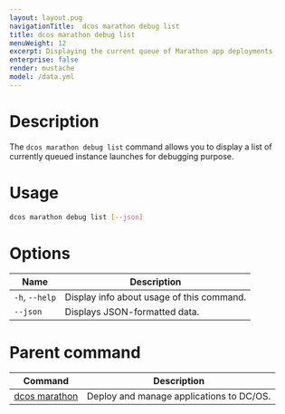 ```yaml
---
layout: layout.pug
navigationTitle:  dcos marathon debug list
title: dcos marathon debug list
menuWeight: 12
excerpt: Displaying the current queue of Marathon app deployments
enterprise: false
render: mustache
model: /data.yml
---
```




# Description
The `dcos marathon debug list` command allows you to display a list of currently queued instance launches for debugging purpose.

# Usage

```bash
dcos marathon debug list [--json]
```

# Options

| Name |  Description |
|---------|-------------|
| `-h`, `--help` | Display info about usage of this command. |
| `--json`   |  Displays JSON-formatted data. |

# Parent command

| Command | Description |
|---------|-------------|
| [dcos marathon](/1.14/cli/command-reference/dcos-marathon/) | Deploy and manage applications to DC/OS. |

